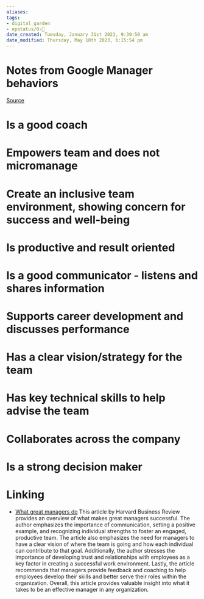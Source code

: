 ```yaml
---
aliases: 
tags: 
- digital_garden
- epstatus/0-🌰
date_created: Tuesday, January 31st 2023, 9:39:50 am
date_modified: Thursday, May 18th 2023, 6:15:54 pm
---
```

# Notes from Google Manager behaviors
[Source](https://rework.withgoogle.com/guides/managers-identify-what-makes-a-great-manager/steps/learn-about-googles-manager-research/)

# Is a good coach

# Empowers team and does not micromanage

# Create an inclusive team environment, showing concern for success and well-being

# Is productive and result oriented

# Is a good communicator - listens and shares information

# Supports career development and discusses performance

# Has a clear vision/strategy for the team

# Has key technical skills to help advise the team

# Collaborates across the company

# Is a strong decision maker



# Linking
+ [What great managers do](https://hbr.org/2005/03/what-great-managers-do) This article by Harvard Business Review provides an overview of what makes great managers successful. The author emphasizes the importance of communication, setting a positive example, and recognizing individual strengths to foster an engaged, productive team. The article also emphasizes the need for managers to have a clear vision of where the team is going and how each individual can contribute to that goal. Additionally, the author stresses the importance of developing trust and relationships with employees as a key factor in creating a successful work environment. Lastly, the article recommends that managers provide feedback and coaching to help employees develop their skills and better serve their roles within the organization. Overall, this article provides valuable insight into what it takes to be an effective manager in any organization.